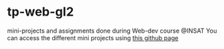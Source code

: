 # tp-web-gl2
mini-projects and assignments done during Web-dev course @INSAT
You can access the different mini projects using [this github page](https://mahdichaari01.github.io/tp-web-gl2/)
